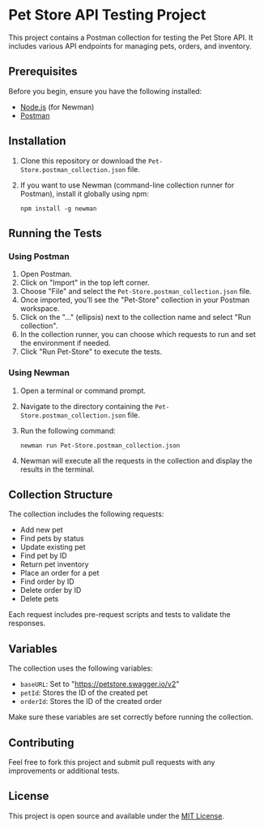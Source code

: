 # Pet Store API Testing Project

This project contains a Postman collection for testing the Pet Store API. It includes various API endpoints for managing pets, orders, and inventory.

## Prerequisites

Before you begin, ensure you have the following installed:
- [Node.js](https://nodejs.org/) (for Newman)
- [Postman](https://www.postman.com/downloads/)

## Installation

1. Clone this repository or download the `Pet-Store.postman_collection.json` file.

2. If you want to use Newman (command-line collection runner for Postman), install it globally using npm:

    ```npm install -g newman```

## Running the Tests

### Using Postman

1. Open Postman.
2. Click on "Import" in the top left corner.
3. Choose "File" and select the `Pet-Store.postman_collection.json` file.
4. Once imported, you'll see the "Pet-Store" collection in your Postman workspace.
5. Click on the "..." (ellipsis) next to the collection name and select "Run collection".
6. In the collection runner, you can choose which requests to run and set the environment if needed.
7. Click "Run Pet-Store" to execute the tests.

### Using Newman

1. Open a terminal or command prompt.
2. Navigate to the directory containing the `Pet-Store.postman_collection.json` file.
3. Run the following command:

    ```newman run Pet-Store.postman_collection.json```

4. Newman will execute all the requests in the collection and display the results in the terminal.

## Collection Structure

The collection includes the following requests:
- Add new pet
- Find pets by status
- Update existing pet
- Find pet by ID
- Return pet inventory
- Place an order for a pet
- Find order by ID
- Delete order by ID
- Delete pets

Each request includes pre-request scripts and tests to validate the responses.

## Variables

The collection uses the following variables:
- `baseURL`: Set to "https://petstore.swagger.io/v2"
- `petId`: Stores the ID of the created pet
- `orderId`: Stores the ID of the created order

Make sure these variables are set correctly before running the collection.

## Contributing

Feel free to fork this project and submit pull requests with any improvements or additional tests.

## License

This project is open source and available under the [MIT License](LICENSE).
